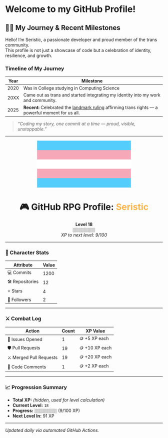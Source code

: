 # Welcome to my GitHub Profile!

## 🏳️‍⚧️ My Journey & Recent Milestones

Hello! I’m Seristic, a passionate developer and proud member of the trans community.  
This profile is not just a showcase of code but a celebration of identity, resilience, and growth.

### Timeline of My Journey

| Year | Milestone |
|-------|------------|
| 2020 | Was in College studying in Computing Science  |
| 20XX | Came out as trans and started integrating my identity into my work and community. |
| 2025 | **Recent:** Celebrated the [landmark ruling](https://example-link-to-news) affirming trans rights — a powerful moment for us all. |

> *“Coding my story, one commit at a time — proud, visible, unstoppable.”*

---

<p align="center">
  <img src="trans-flag.svg" alt="Transgender Pride Flag" width="300" />
</p>

<h1 align="center">🎮 GitHub RPG Profile: <span style="color:#ffb347">Seristic</span></h1>

<p align="center">
  <b>Level 18</b><br>
  <code>░░░░░░░░░░</code><br>
  <i>XP to next level: 9/100</i>
</p>

---

### 🧠 Character Stats

| Attribute        | Value        |
|------------------|--------------|
| 💻 Commits       | 1200  |
| 🛠 Repositories  | 12    |
| ⭐ Stars         | 4    |
| 👥 Followers     | 2|

---

### ⚔️ Combat Log

| Action                 | Count         | XP Value      |
|------------------------|---------------|---------------|
| 🔧 Issues Opened        | 1    | 🪙 +5 XP each  |
| 🛡 Pull Requests        | 19       | 🪙 +10 XP each |
| ⚔ Merged Pull Requests  | 19 | 🪙 +20 XP each |
| 💬 Code Comments       | 1  | 🪙 +2 XP each  |

---

### 📈 Progression Summary

- **Total XP:** *(hidden, used for level calculation)*
- **Current Level:** `18`
- **Progress:** `░░░░░░░░░░` (9/100 XP)
- **Next Level In:** 91 XP

---

_Updated daily via automated GitHub Actions._
